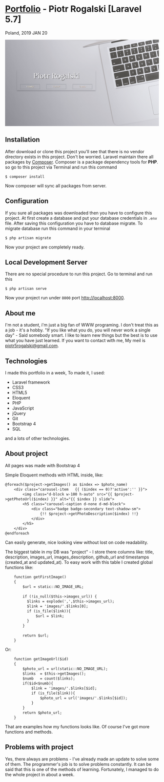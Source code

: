 [Portfolio](http://viadev.laohost.net/) - Piotr Rogalski  [Laravel 5.7]
==========================
Poland, 2019 JAN 20

<div align="center">
   <img src="https://github.com/PiotrRogalski/Portfolio/blob/Default/public/images/pr17a.png"/>
</div>

## Installation

After download or clone this project you'll see that there is no vendor directory exists in this project. Don't be worried. Laravel maintain there all packages by [Composer](https://getcomposer.org/). Composer is a package dependency tools for **PHP**. so go to this project via Terminal and run this command

```
$ composer install
```

Now composer will sync all packages from server.

## Configuration

If you sure all packages was downloaded then you have to configure this project. At first create a database and put your database credentials in `.env` file.
After saving this configuration you have to database migrate. To migrate database run this command in your terminal

```
$ php artisan migrate
```

Now your project are completely ready.

## Local Development Server

There are no special procedure to run this project. Go to terminal and run this

```
$ php artisan serve
```

Now your project run under `8000` port [http://localhost:8000](http://localhost:8000).

About me
--------
I'm not a student, i'm just a big fan of WWW programing. I don't treat this as a job - it's a hobby. 
"If you like what you do, you will never work a single day" - Said somebody smart.
I like to learn new things but the best is to use what you have just learned.
If you want to contact with me, My meil is piotr5rogalski@gmail.com.

Technologies
-------------------
I made this portfolio in a week, 
To made it, I used:

<ul>
    <li>Laravel framework</li>
    <li>CSS3</li>
    <li>HTML5</li>
    <li>Eloquent</li>
    <li>PHP</li>
    <li>JavaScript</li>
    <li>jQuery</li>
    <li>Git</li>
    <li>Bootstrap 4</li>
    <li>SQL</li>
</ul>
    
and a lots of other technologies. 

About project
-------------
All pages was made with Bootstrap 4

Simple Eloquent methods with HTML inside, like:

    @foreach($project->getImages() as $index => $photo_name)
        <div class="carousel-item   {{ ($index == 0)?'active':'' }}">
            <img class="d-block w-100 h-auto" src="{{ $project->getPhotoUrl($index) }}" alt="{{ $index }} slide">
            <h5 class="carousel-caption d-none d-md-block">
                <div class="badge badge-secondary text-shadow-sm">
                    {!! $project->getPhotoDescription($index) !!}
                </div>
            </h5>
        </div>
    @endforeach

Can easily generate, nice looking view without lost on code readability.

The biggest table in my DB was "project" - I store there columns like: title, description, images_url, images_description, github_url and timestamps (created_at and updated_at). To easy work with this table I created global functions like: 

        function getFirstImage() 
        {
            $url = static::NO_IMAGE_URL;

            if (!is_null($this->images_url)) { 
              $links = explode(',',$this->images_url);
              $link = 'images/'.$links[0];
              if (is_file($link)){
                  $url = $link;
              }
            }

            return $url;
        }
    
Or:

        function getImageUrl($id)
        {
            $photo_url = url(static::NO_IMAGE_URL);
            $links  = $this->getImages();
            $numb   = count($links);
            if($id<$numb){
                $link = 'images/'.$links[$id];
                if (is_file($link)){
                    $photo_url = url('images/'.$links[$id]);
                }
            }
            return $photo_url;
        }
    
That are examples how my functions looks like. Of course I've got more functions and methods.

Problems with project
---------------------
Yes, there always are problems - I've already made an update to solve some of them. 
The programmer's job is to solve problems constantly. It can be said that this is one of the methods of learning.
Fortunately, I managed to do the whole project in about a week.
